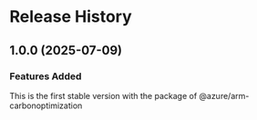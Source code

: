 # Release History
    
## 1.0.0 (2025-07-09)

### Features Added

This is the first stable version with the package of @azure/arm-carbonoptimization

